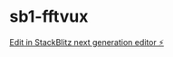 # sb1-fftvux

[Edit in StackBlitz next generation editor ⚡️](https://stackblitz.com/~/github.com/faseunodev/sb1-fftvux)